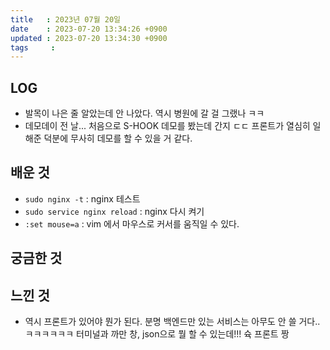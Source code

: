 ```yaml
---
title   : 2023년 07월 20일 
date    : 2023-07-20 13:34:26 +0900
updated : 2023-07-20 13:34:30 +0900
tags     : 
---
```


## LOG
- 발목이 나은 줄 알았는데 안 나았다. 역시 병원에 갈 걸 그랬나 ㅋㅋ
- 데모데이 전 날... 처음으로 S-HOOK 데모를 봤는데 간지 ㄷㄷ 프론트가 열심히 일해준 덕분에 무사히 데모를 할 수 있을 거 같다.

## 배운 것
- `sudo nginx -t` : nginx 테스트
- `sudo service nginx reload` : nginx 다시 켜기
- `:set mouse=a` : vim 에서 마우스로 커서를 움직일 수 있다.

## 궁금한 것

## 느낀 것
- 역시 프론트가 있어야 뭔가 된다. 분명 백엔드만 있는 서비스는 아무도 안 쓸 거다.. ㅋㅋㅋㅋㅋㅋ 터미널과 까만 창, json으로 뭘 할 수 있는데!!! 슉 프론트 짱